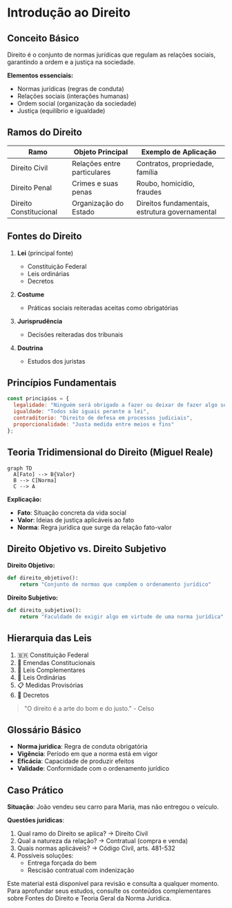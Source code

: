 # Introdução ao Direito

## Conceito Básico

Direito é o conjunto de normas jurídicas que regulam as relações sociais, garantindo a ordem e a justiça na sociedade.


**Elementos essenciais:**
- Normas jurídicas (regras de conduta)
- Relações sociais (interações humanas)
- Ordem social (organização da sociedade)
- Justiça (equilíbrio e igualdade)

## Ramos do Direito

| Ramo                   | Objeto Principal            | Exemplo de Aplicação                           |
| ---------------------- | --------------------------- | ---------------------------------------------- |
| Direito Civil          | Relações entre particulares | Contratos, propriedade, família                |
| Direito Penal          | Crimes e suas penas         | Roubo, homicídio, fraudes                      |
| Direito Constitucional | Organização do Estado       | Direitos fundamentais, estrutura governamental |

## Fontes do Direito

1. **Lei** (principal fonte)
   - Constituição Federal
   - Leis ordinárias
   - Decretos

2. **Costume**
   - Práticas sociais reiteradas aceitas como obrigatórias

3. **Jurisprudência**
   - Decisões reiteradas dos tribunais

4. **Doutrina**
   - Estudos dos juristas

## Princípios Fundamentais

```javascript
const principios = {
  legalidade: "Ninguém será obrigado a fazer ou deixar de fazer algo senão em virtude de lei",
  igualdade: "Todos são iguais perante a lei",
  contraditorio: "Direito de defesa em processos judiciais",
  proporcionalidade: "Justa medida entre meios e fins"
};
```

## Teoria Tridimensional do Direito (Miguel Reale)

```mermaid
graph TD
  A[Fato] --> B{Valor}
  B --> C[Norma]
  C --> A
```

**Explicação:**
- **Fato**: Situação concreta da vida social
- **Valor**: Ideias de justiça aplicáveis ao fato
- **Norma**: Regra jurídica que surge da relação fato-valor

## Direito Objetivo vs. Direito Subjetivo

**Direito Objetivo:**
```python
def direito_objetivo():
    return "Conjunto de normas que compõem o ordenamento jurídico"
```

**Direito Subjetivo:**
```python
def direito_subjetivo():
    return "Faculdade de exigir algo em virtude de uma norma jurídica"
```

## Hierarquia das Leis

1. 🇧🇷 Constituição Federal
2. 📜 Emendas Constitucionais
3. 📑 Leis Complementares
4. 📄 Leis Ordinárias
5. 📋 Medidas Provisórias
6. 📝 Decretos

> "O direito é a arte do bom e do justo." - Celso

## Glossário Básico

- **Norma jurídica**: Regra de conduta obrigatória
- **Vigência**: Período em que a norma está em vigor
- **Eficácia**: Capacidade de produzir efeitos
- **Validade**: Conformidade com o ordenamento jurídico

## Caso Prático

**Situação**: João vendeu seu carro para Maria, mas não entregou o veículo.

**Questões jurídicas**:
1. Qual ramo do Direito se aplica? → Direito Civil
2. Qual a natureza da relação? → Contratual (compra e venda)
3. Quais normas aplicáveis? → Código Civil, arts. 481-532
4. Possíveis soluções: 
   - Entrega forçada do bem
   - Rescisão contratual com indenização

Este material está disponível para revisão e consulta a qualquer momento. Para aprofundar seus estudos, consulte os conteúdos complementares sobre Fontes do Direito e Teoria Geral da Norma Jurídica.